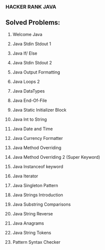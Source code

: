 ### HACKER RANK JAVA

## Solved Problems:

1. Welcome Java

2. Java Stdin Stdout 1

3. Java If/ Else

4. Java Stdin Stdout 2

5. Java Output Formatting

6. Java Loops 2

7. Java DataTypes 

8. Java End-Of-File

9. Java Static Initializer Block

10. Java Int to String

11. Java Date and Time

12. Java Currency Formatter

13. Java Method Overriding

14. Java Method Overriding 2 (Super Keyword)

15. Java Instanceof keyword

16. Java Iterator

17. Java Singleton Pattern

18. Java Strings Introduction

19. Java Substring Comparisons

20. Java String Reverse

21. Java Anagrams

22. Java String Tokens

23. Pattern Syntax Checker